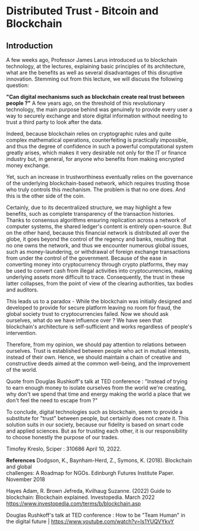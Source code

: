 # Distributed Trust - Bitcoin and Blockchain

## Introduction
A few weeks ago, Professor James Larus introduced us to blockchain technology, at the lectures, explaining basic principles of its architecture, what are the benefits as well as several disadvantages of this disruptive innovation. 
Stemming out from this lecture, we will discuss the following question: 

**"Can digital mechanisms such as blockchain create real trust between people ?"** 
A few years ago, on the threshold of this revolutionary technology, the main purpose behind was genuinely to provide every user a way to securely exchange and store digital information without needing to trust a third party to look after the data. 

Indeed, because blockchain relies on cryptographic rules and quite complex mathematical operations, counterfeiting is practically impossible, and thus the degree of confidence in such a powerful computational system greatly arises, which makes it very desirable not only for the IT or finance industry but, in general, for anyone who benefits from making encrypted money exchange.

Yet, such an increase in trustworthiness eventually relies on the governance of the underlying blockchain-based network, which requires trusting those who truly controls this mechanism. The problem is that no one does. And this is the other side of the coin. 

Certainly, due to its decentralized structure, we may highlight a few benefits, such as complete transparency of the transaction histories. Thanks to consensus algorithms ensuring replication across a network of computer systems, the shared ledger's content is entirely open-source. 
But on the other hand, because this financial network is distributed all over the globe, it goes beyond the control of the regency and banks, resulting that no one owns the network, and thus we encounter numerous global issues, such as money-laundering, or withdrawal of foreign exchange transactions from under the control of the government. Because of the ease in converting money into cryptocurrency through crypto platforms, they may be used to convert cash from illegal activities into cryptocurrencies, making underlying assets more difficult to trace. Consequently, the trust in these latter collapses, from the point of view of the clearing authorities, tax bodies and auditors. 

This leads us to a paradox - While the blockchain was initially designed and developed to provide for secure platform leaving no room for fraud, the global society trust to cryptocurrencies failed. Now we should ask ourselves, what do we have influence over ? We have seen that blockchain's architecture is self-sufficient and works regardless of people's intervention. 

Therefore, from my opinion, we should pay attention to relations between ourselves. Trust is established between people who act in mutual interests, instead of their own. Hence, we should maintain a chain of creative and constructive deeds aimed at the common well-being, and the improvement of the world. 

Quote from Douglas Rushkoff's talk at TED conference : "Instead of trying to earn enough money to isolate ourselves from the world we're creating, why don't we spend that time and energy making the world a place that we don't feel the need to escape from ?" 

To conclude, digital technologies such as blockchain, seem to provide a substitute for "trust" between people, but certainly does not create it. This solution suits in our society, because our fidelity is based on smart code and applied sciences.
But as for trusting each other, it is our responsibility to choose honestly the purpose of our trades. 


Timofey Kreslo, 
Sciper : 310686
April 10, 2022.


**References**
Dodgson, K., Baynham-Herd, Z., Symons, K. (2018). Blockchain and global  
challenges: A Roadmap for NGOs. Edinburgh Futures Institute Paper. November 2018

Hayes Adam, R. Brown Jefreda,  Kvilhaug Suzanne. (2022) Guide to blockchain: Blockchain explained. Investopedia. March 2022
https://www.investopedia.com/terms/b/blockchain.asp

Douglas Rushkoff's talk at TED conference : How to be "Team Human" in the digital future | https://www.youtube.com/watch?v=Is1YUQVYkvY

